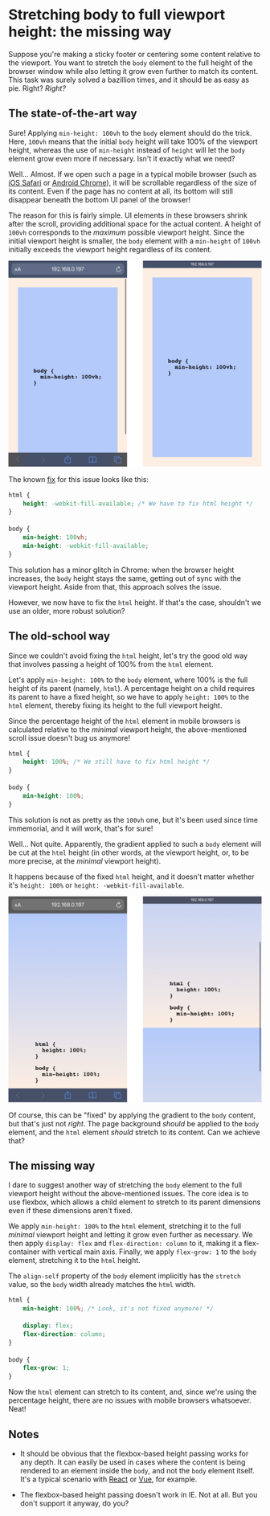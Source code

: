 # Stretching body to full viewport height: the missing way

Suppose you're making a sticky footer or centering some content relative to the viewport. You want to stretch the `body` element to the full height of the browser window while also letting it grow even further to match its content. This task was surely solved a bazillion times, and it should be as easy as pie. Right? _Right?_

## The state-of-the-art way

Sure! Applying `min-height: 100vh` to the `body` element should do the trick. Here, `100vh` means that the initial `body` height will take 100% of the viewport height, whereas the use of `min-height` instead of `height` will let the `body` element grow even more if necessary. Isn't it exactly what we need?

Well... Almost. If we open such a page in a typical mobile browser (such as [iOS Safari](https://bugs.webkit.org/show_bug.cgi?id=141832#c5) or [Android Chrome](https://developers.google.com/web/updates/2016/12/url-bar-resizing)), it will be scrollable regardless of the size of its content. Even if the page has no content at all, its bottom will still disappear beneath the bottom UI panel of the browser!

The reason for this is fairly simple. UI elements in these browsers shrink after the scroll, providing additional space for the actual content. A height of `100vh` corresponds to the _maximum_ possible viewport height. Since the initial viewport height is smaller, the `body` element with a `min-height` of `100vh` initially exceeds the viewport height regardless of its content.

![Mobile browser scroll demo](./resources/100vh-scroll.png)

The known [fix](https://css-tricks.com/css-fix-for-100vh-in-mobile-webkit/) for this issue looks like this:

```css
html {
    height: -webkit-fill-available; /* We have to fix html height */
}

body {
    min-height: 100vh;
    min-height: -webkit-fill-available;
}
```

This solution has a minor glitch in Chrome: when the browser height increases, the `body` height stays the same, getting out of sync with the viewport height. Aside from that, this approach solves the issue.

However, we now have to fix the `html` height. If that's the case, shouldn't we use an older, more robust solution?

## The old-school way

Since we couldn't avoid fixing the `html` height, let's try the good old way that involves passing a height of 100% from the `html` element.

Let's apply `min-height: 100%` to the `body` element, where 100% is the full height of its parent (namely, `html`). A percentage height on a child requires its parent to have a fixed height, so we have to apply `height: 100%` to the `html` element, thereby fixing its height to the full viewport height.

Since the percentage height of the `html` element in mobile browsers is calculated relative to the _minimal_ viewport height, the above-mentioned scroll issue doesn't bug us anymore!

```css
html {
    height: 100%; /* We still have to fix html height */
}

body {
    min-height: 100%;
}
```

This solution is not as pretty as the `100vh` one, but it's been used since time immemorial, and it will work, that's for sure!

Well... Not quite. Apparently, the gradient applied to such a `body` element will be cut at the `html` height (in other words, at the viewport height, or, to be more precise, at the _minimal_ viewport height).

It happens because of the fixed `html` height, and it doesn't matter whether it's `height: 100%` or `height: -webkit-fill-available`.

![Broken gradient demo](resources/gradient-clip.png)

Of course, this can be "fixed" by applying the gradient to the `body` content, but that's just not _right_. The page background _should_ be applied to the `body` element, and the `html` element _should_ stretch to its content. Can we achieve that?

## The missing way

I dare to suggest another way of stretching the `body` element to the full viewport height without the above-mentioned issues. The core idea is to use flexbox, which allows a child element to stretch to its parent dimensions even if these dimensions aren't fixed.

We apply `min-height: 100%` to the `html` element, stretching it to the full _minimal_ viewport height and letting it grow even further as necessary. We then apply `display: flex` and `flex-direction: column` to it, making it a flex-container with vertical main axis. Finally, we apply `flex-grow: 1` to the `body` element, stretching it to the `html` height.

The `align-self` property of the `body` element implicitly has the `stretch` value, so the `body` width already matches the `html` width.

```css
html {
    min-height: 100%; /* Look, it's not fixed anymore! */

    display: flex;
    flex-direction: column;
}

body {
    flex-grow: 1;
}
```

Now the `html` element can stretch to its content, and, since we're using the percentage height, there are no issues with mobile browsers whatsoever. Neat!

## Notes

-   It should be obvious that the flexbox-based height passing works for any depth. It can easily be used in cases where the content is being rendered to an element inside the `body`, and not the `body` element itself. It's a typical scenario with [React](https://medium.com/@dan_abramov/two-weird-tricks-that-fix-react-7cf9bbdef375) or [Vue](https://vuejs.org/v2/api/#el), for example.

-   The flexbox-based height passing doesn't work in IE. Not at all. But you don't support it anyway, do you?
